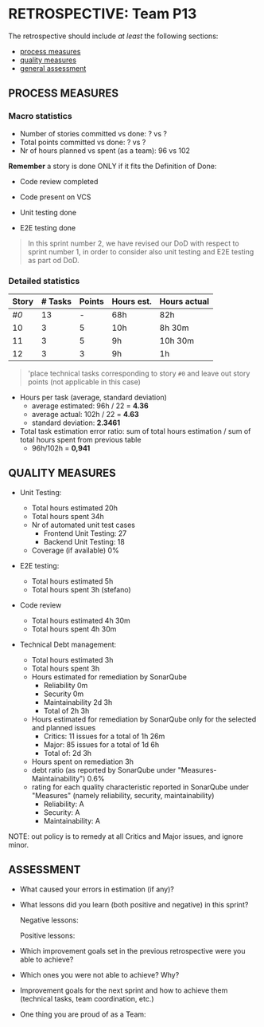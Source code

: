 RETROSPECTIVE: Team P13
=====================================

The retrospective should include _at least_ the following
sections:

- [process measures](#process-measures)
- [quality measures](#quality-measures)
- [general assessment](#assessment)

## PROCESS MEASURES 

### Macro statistics

- Number of stories committed vs done: ? vs ? 
- Total points committed vs done: ? vs ? 
- Nr of hours planned vs spent (as a team): 96 vs 102

**Remember**  a story is done ONLY if it fits the Definition of Done:



- Code review completed

- Code present on VCS

- Unit testing done

- E2E testing done

> In this sprint number 2, we have revised our DoD with respect to sprint number 1, in order to consider also unit testing and E2E testing as part od DoD.


### Detailed statistics
<!--- Here I put calcules in comments

STORY 0: TASKS DONE = sprint planning(9h vs 9h), implement clock (2h vs 2h 15m), TD Estimation and Management (6h vs 5h15m), Resolve Github Issues (2h vs 2h), Responsive Interface (3h vs 3h), Put togheter documentation (1h vs 2h), Scrum meeting (6h vs 6h), Restospective (6h vs 6h) 
STORY 0: TASKS NOT DONE =SonarQube(3h vs 3h), Docker (6h vs 9h 30m), Backend testing (6h vs 16h30m), Frontend testing (10h vs 12h30m), Rearrange application behaviour according to system clock (8h vs 5h)

STORY 10: TASKS DONE: SPG-10:API (3h vs 3h), SPG-10:Backend (4h vs 4h)
STORY 10: TASKS NOT DONE: SPG-10:Frontend (3h vs 1h30m)

STORY 11: TASKS DONE: _None_
STORY 11: TASKS NOT DONE: SPG-11:Frontend (3h vs 6h), SPG-11:API (3h vs 2h15m), SPG-11:Backend (3h vs 2h15m)

STORY 12: TASKS DONE: _None_
STORY 12: TASKS NOT DONE: SPG-12:Frontend (3h vs 1h), SPG-12:API (3h vs 0h), SPG-12:Backend (3h vs 0h)
--->
| Story | # Tasks | Points | Hours est. | Hours actual |
| ----- | ------- | ------ | ---------- | ------------ |
| _#0_  |   13    | -      |      68h   |     82h      |
| 10    |     3   |     5  |      10h   |      8h 30m  |
|    11 |     3   |     5  |      9h    |    10h 30m   |
|    12 |     3   |     3  |      9h    |      1h      |


> 'place technical tasks corresponding to story `#0` and leave out story points (not applicable in this case)

- Hours per task (average, standard deviation)
  - average estimated: 96h / 22 =   **4.36**
  - average actual: 102h / 22 =   **4.63**
  - standard deviation: **2.3461**
- Total task estimation error ratio: sum of total hours estimation / sum of total hours spent from previous table
  - 96h/102h = **0,941**

  
## QUALITY MEASURES 

- Unit Testing:
  - Total hours estimated		20h
  - Total hours spent			34h
  - Nr of automated unit test cases 
    - Frontend Unit Testing: 27
    - Backend Unit Testing: 18
  - Coverage (if available)		0%
- E2E testing:
  - Total hours estimated		5h
  - Total hours spent			3h (stefano)
- Code review 
  - Total hours estimated 		4h 30m
  - Total hours spent			4h 30m

- Technical Debt management:		
  - Total hours estimated 		3h
  - Total hours spent			3h
  - Hours estimated for remediation by SonarQube		
    - Reliability 0m 
    - Security 0m
    - Maintainability 2d 3h
    - Total of 2h 3h
  - Hours estimated for remediation by SonarQube only for the selected and planned issues
    - Critics: 11 issues for a total of 1h 26m
    - Major: 85 issues for a total of 1d 6h
    - Total of: 2d 3h
  - Hours spent on remediation 														3h
  - debt ratio (as reported by SonarQube under "Measures-Maintainability")									0.6%
  - rating for each quality characteristic reported in SonarQube under "Measures" (namely reliability, security, maintainability)	
    - Reliability: A
    - Security: A
    - Maintainability: A

NOTE: out policy is to remedy at all Critics and Major issues, and ignore minor.

## ASSESSMENT

- What caused your errors in estimation (if any)?


- What lessons did you learn (both positive and negative) in this sprint?

  Negative lessons:

  Positive lessons:

- Which improvement goals set in the previous retrospective were you able to achieve? 

- Which ones you were not able to achieve? Why?

- Improvement goals for the next sprint and how to achieve them (technical tasks, team coordination, etc.)
  

- One thing you are proud of as a Team:
